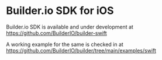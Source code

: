 # Builder.io SDK for iOS

Builder.io SDK is available and under development at https://github.com/BuilderIO/builder-swift

A working example for the same is checked in at https://github.com/BuilderIO/builder/tree/main/examples/swift